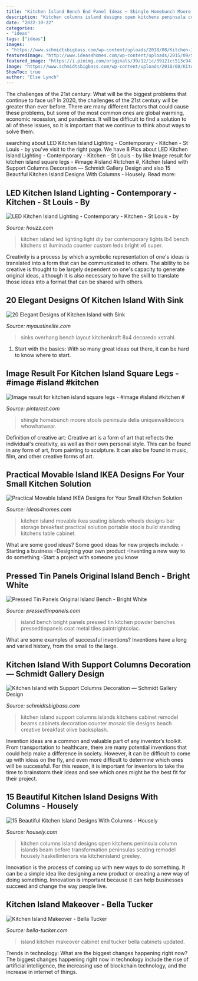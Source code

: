 ```yaml
---
title: "Kitchen Island Bench End Panel Ideas ~ Shingle Homebunch Moore Stools Peninsula Delia Uniquewalldecors Whowhatwear"
description: "Kitchen columns island designs open kitchens peninsula column islands beam before transformation peninsulas seating remodel housely haskellinteriors via kitchenisland greeley"
date: "2022-10-22"
categories:
- "ideas"
tags: ["ideas"]
images:
- "https://www.schmidtsbigbass.com/wp-content/uploads/2018/08/Kitchen-Island-with-Support-Columns-Design-Ideas.jpg"
featuredImage: "http://www.ideas4homes.com/wp-content/uploads/2015/09/Sleek-Woods-Materials-for-Movable-Island-IKEA-with-Seating-at-the-Kitchen-Room-1024x1024.jpg"
featured_image: "https://i.pinimg.com/originals/39/12/1c/39121cc513c9418048c12f48e7b15f26.jpg"
image: "https://www.schmidtsbigbass.com/wp-content/uploads/2018/08/Kitchen-Island-with-Support-Columns-Design-Ideas.jpg"
ShowToc: true
author: "Else Lynch"
---
```



The challenges of the 21st century: What will be the biggest problems that continue to face us?
In 2020, the challenges of the 21st century will be greater than ever before. There are many different factors that could cause these problems, but some of the most common ones are global warming, economic recession, and pandemics. It will be difficult to find a solution to all of these issues, so it is important that we continue to think about ways to solve them.

	

		
searching about LED Kitchen Island Lighting - Contemporary - Kitchen - St Louis - by you've visit to the right page. We have 8 Pics about LED Kitchen Island Lighting - Contemporary - Kitchen - St Louis - by like Image result for kitchen island square legs - #image #island #kitchen #, Kitchen Island with Support Columns Decoration — Schmidt Gallery Design and also 15 Beautiful Kitchen Island Designs With Columns - Housely. Read more:
		
    
## LED Kitchen Island Lighting - Contemporary - Kitchen - St Louis - By

<img loading=lazy src="https://st.hzcdn.com/simgs/4911b4e40165cd3c_4-6176/contemporary-kitchen.jpg" onerror="this.onerror=null;this.src='https://tse2.mm.bing.net/th?id=OIP.RRy_BE5tGq2T4ntLOxukBgHaJ4&amp;pid=15.1';" alt="LED Kitchen Island Lighting - Contemporary - Kitchen - St Louis - by">

_Source: houzz.com_

>kitchen island led lighting light diy bar contemporary lights lb4 bench kitchens st iluminada counter custom leds bright x6 super. 

	

Creativity is a process by which a symbolic representation of one's ideas is translated into a form that can be communicated to others. The ability to be creative is thought to be largely dependent on one's capacity to generate original ideas, although it is also necessary to have the skill to translate those ideas into a format that can be shared with others.

    
## 20 Elegant Designs Of Kitchen Island With Sink

<img loading=lazy src="http://www.myaustinelite.com/wp-content/uploads/2015/01/simple-kitchen-island-with-sink.jpg?x34469" onerror="this.onerror=null;this.src='https://tse3.mm.bing.net/th?id=OIP.Cfseu5uWSZYuQrAbZwosBQHaFj&amp;pid=15.1';" alt="20 Elegant Designs of Kitchen Island with Sink">

_Source: myaustinelite.com_

>sinks overhang bench layout kitchenkraft 8x4 decoredo xstrahl. 

	

1. Start with the basics: With so many great ideas out there, it can be hard to know where to start.

    
## Image Result For Kitchen Island Square Legs - #image #island #kitchen #

<img loading=lazy src="https://i.pinimg.com/originals/39/12/1c/39121cc513c9418048c12f48e7b15f26.jpg" onerror="this.onerror=null;this.src='https://tse4.mm.bing.net/th?id=OIP.nZU6Bh0KGKyEjZfhL2bE0gHaLN&amp;pid=15.1';" alt="Image result for kitchen island square legs - #image #island #kitchen #">

_Source: pinterest.com_

>shingle homebunch moore stools peninsula delia uniquewalldecors whowhatwear. 

	

Definition of creative art:
Creative art is a form of art that reflects the individual's creativity, as well as their own personal style. This can be found in any form of art, from painting to sculpture. It can also be found in music, film, and other creative forms of art.

    
## Practical Movable Island IKEA Designs For Your Small Kitchen Solution

<img loading=lazy src="http://www.ideas4homes.com/wp-content/uploads/2015/09/Sleek-Woods-Materials-for-Movable-Island-IKEA-with-Seating-at-the-Kitchen-Room-1024x1024.jpg" onerror="this.onerror=null;this.src='https://tse2.mm.bing.net/th?id=OIP.UpncsLL7UELRivoSyeczCQHaHa&amp;pid=15.1';" alt="Practical Movable Island IKEA Designs for Your Small Kitchen Solution">

_Source: ideas4homes.com_

>kitchen island movable ikea seating islands wheels designs bar storage breakfast practical solution portable stools build standing kitchens table cabinet. 

	

What are some good ideas?
Some good ideas for new projects include: 
-Starting a business 
-Designing your own product 
-Inventing a new way to do something 
-Start a project with someone you know

    
## Pressed Tin Panels Original Island Bench - Bright White

<img loading=lazy src="https://pressedtinpanels.com/wp-content/gallery/Original-Island-Bench-White/Original-Island-Bench-Bright-White.jpg" onerror="this.onerror=null;this.src='https://tse3.mm.bing.net/th?id=OIP.u20GQEp2YrhgQ6Qvf-PMHgHaEp&amp;pid=15.1';" alt="Pressed Tin Panels Original Island Bench - Bright White">

_Source: pressedtinpanels.com_

>island bench bright panels pressed tin kitchen powder benches pressedtinpanels coat metal tiles paintrightcolac. 

	

What are some examples of successful inventions?
Inventions have a long and varied history, from the small to the large.

    
## Kitchen Island With Support Columns Decoration — Schmidt Gallery Design

<img loading=lazy src="https://www.schmidtsbigbass.com/wp-content/uploads/2018/08/Kitchen-Island-with-Support-Columns-Design-Ideas.jpg" onerror="this.onerror=null;this.src='https://tse3.mm.bing.net/th?id=OIP.jLSyZja6oRhEJWN7CK-cUwHaE8&amp;pid=15.1';" alt="Kitchen Island with Support Columns Decoration — Schmidt Gallery Design">

_Source: schmidtsbigbass.com_

>kitchen island support columns islands kitchens cabinet remodel beams cabinets decoration counter mosaic tile designs beach creative breakfast olive backsplash. 

	

Invention ideas are a common and valuable part of any inventor’s toolkit. From transportation to healthcare, there are many potential inventions that could help make a difference in society. However, it can be difficult to come up with ideas on the fly, and even more difficult to determine which ones will be successful. For this reason, it is important for inventors to take the time to brainstorm their ideas and see which ones might be the best fit for their project.

    
## 15 Beautiful Kitchen Island Designs With Columns - Housely

<img loading=lazy src="https://a5j0u479x2t4e35gducjhz15-wpengine.netdna-ssl.com/wp-content/uploads/2017/06/To.Kitchen.K400.After_-750x525.jpg" onerror="this.onerror=null;this.src='https://tse1.mm.bing.net/th?id=OIP.lRkhXAtV0uhZ2_4Pb3uwkAHaFL&amp;pid=15.1';" alt="15 Beautiful Kitchen Island Designs With Columns - Housely">

_Source: housely.com_

>kitchen columns island designs open kitchens peninsula column islands beam before transformation peninsulas seating remodel housely haskellinteriors via kitchenisland greeley. 

	

Innovation is the process of coming up with new ways to do something. It can be a simple idea like designing a new product or creating a new way of doing something. Innovation is important because it can help businesses succeed and change the way people live.

    
## Kitchen Island Makeover - Bella Tucker

<img loading=lazy src="https://bella-tucker.com/wp-content/uploads/2017/08/end-of-cabinet-details.jpg" onerror="this.onerror=null;this.src='https://tse4.mm.bing.net/th?id=OIP.IiX7OFDd5v3RKJhBdRAksgHaJ3&amp;pid=15.1';" alt="Kitchen Island Makeover - Bella Tucker">

_Source: bella-tucker.com_

>island kitchen makeover cabinet end tucker bella cabinets updated. 

	

Trends in technology: What are the biggest changes happening right now?
The biggest changes happening right now in technology include the rise of artificial intelligence, the increasing use of blockchain technology, and the increase in internet of things.

